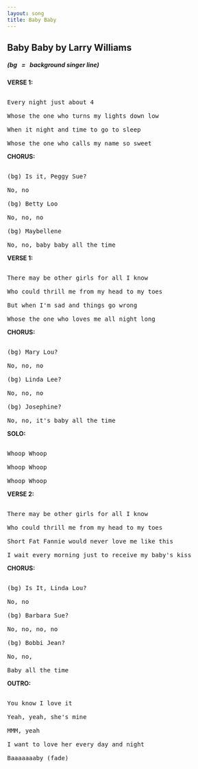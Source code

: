```yaml
---
layout: song
title: Baby Baby
---
```

## Baby Baby by Larry Williams
##### *(bg &nbsp; = &nbsp; background singer line)*
**VERSE 1:**
<pre>

Every night just about 4

Whose the one who turns my lights down low

When it night and time to go to sleep

Whose the one who calls my name so sweet
</pre>

**CHORUS:**
<pre>

(bg) Is it, Peggy Sue?

No, no

(bg) Betty Loo

No, no, no

(bg) Maybellene

No, no, baby baby all the time
</pre>

**VERSE 1:**
<pre>

There may be other girls for all I know

Who could thrill me from my head to my toes

But when I'm sad and things go wrong

Whose the one who loves me all night long
</pre>

**CHORUS:**
<pre>

(bg) Mary Lou?

No, no, no

(bg) Linda Lee?

No, no, no

(bg) Josephine?

No, no, it's baby all the time
</pre>

**SOLO:**
<pre>

Whoop Whoop

Whoop Whoop

Whoop Whoop
</pre>

**VERSE 2:**
<pre>

There may be other girls for all I know

Who could thrill me from my head to my toes

Short Fat Fannie would never love me like this

I wait every morning just to receive my baby's kiss
</pre>

**CHORUS:**
<pre>

(bg) Is It, Linda Lou?

No, no

(bg) Barbara Sue?

No, no, no, no

(bg) Bobbi Jean?

No, no, 

Baby all the time
</pre>
**OUTRO:**
<pre>

You know I love it

Yeah, yeah, she's mine

MMM, yeah

I want to love her every day and night

Baaaaaaaby (fade)
</pre>